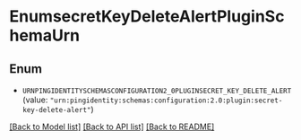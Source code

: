 # EnumsecretKeyDeleteAlertPluginSchemaUrn

## Enum


* `URNPINGIDENTITYSCHEMASCONFIGURATION2_0PLUGINSECRET_KEY_DELETE_ALERT` (value: `"urn:pingidentity:schemas:configuration:2.0:plugin:secret-key-delete-alert"`)


[[Back to Model list]](../README.md#documentation-for-models) [[Back to API list]](../README.md#documentation-for-api-endpoints) [[Back to README]](../README.md)


